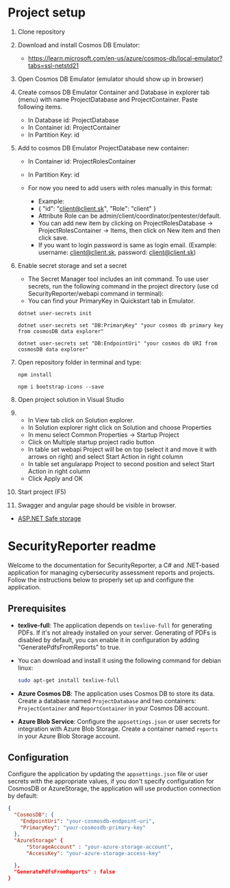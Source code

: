 # Project setup
1. Clone repository

2. Download and install Cosmos DB Emulator:
   - https://learn.microsoft.com/en-us/azure/cosmos-db/local-emulator?tabs=ssl-netstd21

3. Open Cosmos DB Emulator (emulator should show up in browser)

4. Create comsos DB Emulator Container and Database in explorer tab (menu) with name ProjectDatabase and ProjectContainer. Paste following items.
   - In Database id: ProjectDatabase
   - In Container id: ProjectContainer
   - In Partition Key: id

5. Add to cosmos DB Emulator ProjectDatabase new container:
   - In Container id: ProjectRolesContainer
   - In Partition Key: id

   - For now you need to add users with roles manually in this format:
      - Example: 
      - {
            "id": "client@client.sk",
            "Role": "client"
         }
      - Attribute Role can be admin/client/coordinator/pentester/default.
      - You can add new item by clicking on ProjectRolesDatabase -> ProjectRolesContainer -> Items, then click on New item and then click save.
      - If you want to login password is same as login email. (Example: username: client@client.sk, password: client@client.sk)

6. Enable secret storage and set a secret

   - The Secret Manager tool includes an init command. To use user secrets, run the following command in the project directory (use cd SecurityReporter/webapi command in terminal):
   - You can find your PrimaryKey in Quickstart tab in Emulator.

   ```
   dotnet user-secrets init
   ```

   ```
   dotnet user-secrets set "DB:PrimaryKey" "your cosmos db primary key from cosmosDB data explorer"
   ```
   ```
   dotnet user-secrets set "DB:EndpointUri" "your cosmos db URI from cosmosDB data explorer"
   ```
7. Open repository folder in terminal and type:
   ```
   npm install
   ```

   ```
   npm i bootstrap-icons --save
   ```

8. Open project solution in Visual Studio

9. 
   - In View tab click on Solution explorer.
   - In Solution explorer right click on Solution and choose Properties
   - In menu select Common Properties -> Startup Project
   - Click on Multiple startup project radio button
   - In table set webapi Project will be on top (select it and move it with arrows on right) and select Start Action in right column
   - In table set angularapp Project to second position and select Start Action in right column
   - Click Apply and OK

10. Start project (F5)

11. Swagger and angular page should be visible in browser.

- [ASP.NET Safe storage](https://learn.microsoft.com/en-us/aspnet/core/security/app-secrets?view=aspnetcore-7.0&tabs=windows)

# SecurityReporter readme

Welcome to the documentation for SecurityReporter, a C# and .NET-based application for managing cybersecurity assessment reports and projects. Follow the instructions below to properly set up and configure the application.

## Prerequisites

- **texlive-full**: The application depends on `texlive-full` for generating PDFs. If it's not already installed on your server. Generating of PDFs is disabled by default, you can enable it in configuration by adding
  "GeneratePdfsFromReports" to true.
- You can download and install it using the following command for debian linux:

  ```bash
  sudo apt-get install texlive-full
  ```

- **Azure Cosmos DB**: The application uses Cosmos DB to store its data. Create a database named `ProjectDatabase` and two containers: `ProjectContainer` and `ReportContainer` in your Cosmos DB account.

- **Azure Blob Service**: Configure the `appsettings.json` or user secrets for integration with Azure Blob Storage. Create a container named `reports` in your Azure Blob Storage account.

## Configuration

Configure the application by updating the `appsettings.json` file or user secrets with the appropriate values, if you don't specify configuration for CosmosDB or AzureStorage, the application will use production connection by default:

```json
{
  "CosmosDB": {
    "EndpointUri": "your-cosmosdb-endpoint-uri",
    "PrimaryKey": "your-cosmosdb-primary-key"
  },
  "AzureStorage" {
      "StorageAccount" : "your-azure-storage-account",
      "AccessKey": "your-azure-storage-access-key"

  },
  "GeneratePdfsFromReports" : false
}
```

